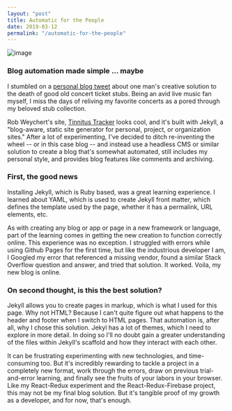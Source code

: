 ```yaml
---
layout: "post"
title: Automatic for the People
date: 2019-03-12
permalink: "/automatic-for-the-people"
---
```


![image](https://www.samanthamccallfp18.com/assets/images/jekyl_blog_1.jpg)

### Blog automation made simple ... maybe

I stumbled on a [personal blog tweet](https://v6.robweychert.com/blog/2019/02/introducing-tinnitus-tracker) about one man's creative solution to the death of good old concert ticket stubs. Being an avid live music fan myself, I miss the days of reliving my favorite concerts as a pored through my beloved stub collection. 

Rob Weychert's site, [Tinnitus Tracker](https://tinnitus.robweychert.com) looks cool, and it's built with Jekyll, a "blog-aware, static site generator for personal, project, or organization sites." After a lot of experimenting, I've decided to ditch re-inventing the wheel -- or in this case blog -- and instead use a headless CMS or similar solution to create a blog that's somewhat automated, still includes my personal style, and provides blog features like comments and archiving. 

### First, the good news

Installing Jekyll, which is Ruby based, was a great learning experience. I learned about YAML, which is used to create Jekyll front matter, which defines the template used by the page, whether it has a permalink, URL elements, etc. 

As with creating any blog or app or page in a new framework or language, part of the learning comes in getting the new creation to function correctly online. This experience was no exception. I struggled with errors while using Github Pages for the first time, but like the industrious developer I am, I Googled my error that referenced a missing vendor, found a similar Stack Overflow question and answer, and tried that solution. It worked. Voila, my new blog is online. 

### On second thought, is this the best solution?

Jekyll allows you to create pages in markup, which is what I used for this page. Why not HTML? Because I can't quite figure out what happens to the header and footer when I switch to HTML pages. That automation is, after all, why I chose this solution. Jekyl has a lot of themes, which I need to explore in more detail. In doing so I'll no doubt gain a greater understanding of the files within Jekyll's scaffold and how they interact with each other. 

It can be frustrating experimenting with new technologies, and time-consuming too. But it's incredibly rewarding to tackle a project in a completely new format, work through the errors, draw on previous trial-and-error learning, and finally see the fruits of your labors in your browser. Like my React-Redux experiment and the React-Redux-Firebase project, this may not be my final blog solution. But it's tangible proof of my growth as a developer, and for now, that's enough. 